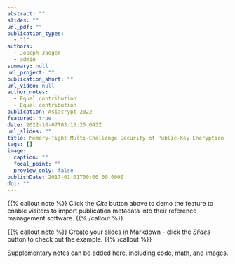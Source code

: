 ```yaml
---
abstract: ""
slides: ""
url_pdf: ""
publication_types:
  - "1"
authors:
  - Joseph Jaeger
  - admin
summary: null
url_project: ""
publication_short: ""
url_video: null
author_notes:
  - Equal contribution
  - Equal contribution
publication: Asiacrypt 2022
featured: true
date: 2022-10-07T03:13:25.043Z
url_slides: ""
title: Memory-Tight Multi-Challenge Security of Public-Key Encryption
tags: []
image:
  caption: ""
  focal_point: ""
  preview_only: false
publishDate: 2017-01-01T00:00:00.000Z
doi: ""
---
```


{{% callout note %}}
Click the _Cite_ button above to demo the feature to enable visitors to import publication metadata into their reference management software.
{{% /callout %}}

{{% callout note %}}
Create your slides in Markdown - click the _Slides_ button to check out the example.
{{% /callout %}}

Supplementary notes can be added here, including [code, math, and images](https://wowchemy.com/docs/writing-markdown-latex/).
